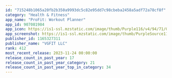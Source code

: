 ```yaml
---
id: "715248b1065a20fb2b350a9993dc5c82e95dd7c98cbeba2458a5adf72a78cf8f"
category: "Health & Fitness"
app_name: "ProFit: Workout Planner"
app_id: 907081984
app_icon: https://is1-ssl.mzstatic.com/image/thumb/Purple116/v4/94/71/04/94710464-86f6-7ffc-b072-f584dc19ab0f/AppIcon-0-0-1x_U007epad-0-0-0-0-0-0-sRGB-0-0-0-GLES2_U002c0-512MB-85-220-0-0.png/1024x1024bb.png
app_screenshot: https://is1-ssl.mzstatic.com/image/thumb/PurpleSource116/v4/d9/cb/87/d9cb87b6-4886-a0f0-ad01-c217f39666e0/1579e212-536f-40af-87fb-a27746c34b0c_01.png/1242x2688bb.png
publisher_id: 1165327311
publisher_name: "VGFIT LLC"
rank: 412
most_recent_release: 2023-11-24 00:00:00
release_count_in_past_year: 17
release_count_in_past_year_category: 21
release_count_in_past_year_top_in_category: 34
---
```


